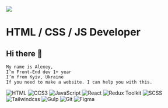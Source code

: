 <img src='https://image.shutterstock.com/image-vector/ukraine-banner-national-day-cultural-260nw-2131397723.jpg' />

# HTML / CSS / JS Developer

## Hi there 👋



    My name is Alexey, 
    I’m Front-End dev 1+ year
    I’m from Kyiv, Ukraine
    If you need to make a website. I can help you with this.

![HTML](https://img.shields.io/badge/-HTML-090909?style=for-the-badge&logo=HTML5) ![CCS3](https://img.shields.io/badge/-CSS3-090909?style=for-the-badge&logo=CSS3&logoColor=2e87ee) ![JavaScript](https://img.shields.io/badge/-JavaScript-090909?style=for-the-badge&logo=JavaScript) ![React](https://img.shields.io/badge/-react-090909?style=for-the-badge&logo=react)  ![Redux Toolkit](https://img.shields.io/badge/-Redux_Toolkit-090909?style=for-the-badge&logo=redux) ![SCSS](https://img.shields.io/badge/-SCSS-090909?style=for-the-badge&logo=SASS) ![Tailwindcss](https://img.shields.io/badge/-Tailwindcss-090909?style=for-the-badge&logo=Tailwindcss) ![Gulp](https://img.shields.io/badge/-GULP-090909?style=for-the-badge&logo=GULP)  ![Git](https://img.shields.io/badge/-Git-090909?style=for-the-badge&logo=Git)  ![Figma](https://img.shields.io/badge/-Figma-090909?style=for-the-badge&logo=Figma)
